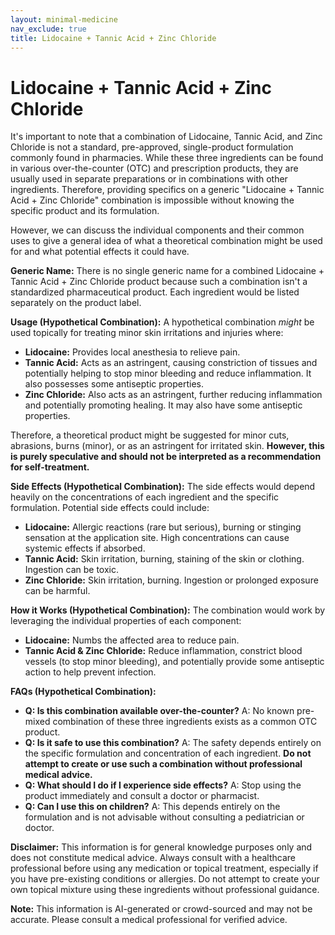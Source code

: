 ```yaml
---
layout: minimal-medicine
nav_exclude: true
title: Lidocaine + Tannic Acid + Zinc Chloride
---
```


# Lidocaine + Tannic Acid + Zinc Chloride

It's important to note that a combination of Lidocaine, Tannic Acid, and Zinc Chloride is not a standard, pre-approved, single-product formulation commonly found in pharmacies.  While these three ingredients can be found in various over-the-counter (OTC) and prescription products, they are usually used in separate preparations or in combinations with other ingredients.  Therefore, providing specifics on a generic "Lidocaine + Tannic Acid + Zinc Chloride" combination is impossible without knowing the specific product and its formulation.

However, we can discuss the individual components and their common uses to give a general idea of what a theoretical combination might be used for and what potential effects it could have.

**Generic Name:**  There is no single generic name for a combined Lidocaine + Tannic Acid + Zinc Chloride product because such a combination isn't a standardized pharmaceutical product.  Each ingredient would be listed separately on the product label.

**Usage (Hypothetical Combination):** A hypothetical combination *might* be used topically for treating minor skin irritations and injuries where:

* **Lidocaine:** Provides local anesthesia to relieve pain.
* **Tannic Acid:** Acts as an astringent, causing constriction of tissues and potentially helping to stop minor bleeding and reduce inflammation. It also possesses some antiseptic properties.
* **Zinc Chloride:** Also acts as an astringent, further reducing inflammation and potentially promoting healing. It may also have some antiseptic properties.

Therefore, a theoretical product might be suggested for minor cuts, abrasions, burns (minor), or as an astringent for irritated skin.  **However, this is purely speculative and should not be interpreted as a recommendation for self-treatment.**

**Side Effects (Hypothetical Combination):**  The side effects would depend heavily on the concentrations of each ingredient and the specific formulation. Potential side effects could include:

* **Lidocaine:** Allergic reactions (rare but serious), burning or stinging sensation at the application site.  High concentrations can cause systemic effects if absorbed.
* **Tannic Acid:** Skin irritation, burning, staining of the skin or clothing.  Ingestion can be toxic.
* **Zinc Chloride:** Skin irritation, burning.  Ingestion or prolonged exposure can be harmful.


**How it Works (Hypothetical Combination):**  The combination would work by leveraging the individual properties of each component:

* **Lidocaine:** Numbs the affected area to reduce pain.
* **Tannic Acid & Zinc Chloride:** Reduce inflammation, constrict blood vessels (to stop minor bleeding), and potentially provide some antiseptic action to help prevent infection.


**FAQs (Hypothetical Combination):**

* **Q: Is this combination available over-the-counter?** A:  No known pre-mixed combination of these three ingredients exists as a common OTC product.
* **Q: Is it safe to use this combination?** A:  The safety depends entirely on the specific formulation and concentration of each ingredient.  **Do not attempt to create or use such a combination without professional medical advice.**
* **Q: What should I do if I experience side effects?** A: Stop using the product immediately and consult a doctor or pharmacist.
* **Q: Can I use this on children?** A:  This depends entirely on the formulation and is not advisable without consulting a pediatrician or doctor.


**Disclaimer:** This information is for general knowledge purposes only and does not constitute medical advice.  Always consult with a healthcare professional before using any medication or topical treatment, especially if you have pre-existing conditions or allergies.  Do not attempt to create your own topical mixture using these ingredients without professional guidance.


**Note:** This information is AI-generated or crowd-sourced and may not be accurate. Please consult a medical professional for verified advice.